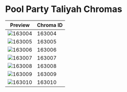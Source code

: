 # Pool Party Taliyah Chromas

| Preview | Chroma ID |
|---------|-----------|
| ![163004](https://raw.communitydragon.org/latest/plugins/rcp-be-lol-game-data/global/default/v1/champion-chroma-images/163/163004.png) | 163004 |
| ![163005](https://raw.communitydragon.org/latest/plugins/rcp-be-lol-game-data/global/default/v1/champion-chroma-images/163/163005.png) | 163005 |
| ![163006](https://raw.communitydragon.org/latest/plugins/rcp-be-lol-game-data/global/default/v1/champion-chroma-images/163/163006.png) | 163006 |
| ![163007](https://raw.communitydragon.org/latest/plugins/rcp-be-lol-game-data/global/default/v1/champion-chroma-images/163/163007.png) | 163007 |
| ![163008](https://raw.communitydragon.org/latest/plugins/rcp-be-lol-game-data/global/default/v1/champion-chroma-images/163/163008.png) | 163008 |
| ![163009](https://raw.communitydragon.org/latest/plugins/rcp-be-lol-game-data/global/default/v1/champion-chroma-images/163/163009.png) | 163009 |
| ![163010](https://raw.communitydragon.org/latest/plugins/rcp-be-lol-game-data/global/default/v1/champion-chroma-images/163/163010.png) | 163010 |